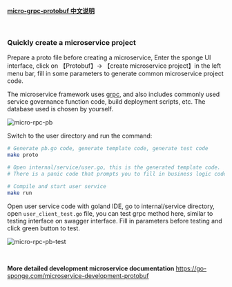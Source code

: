 [**micro-grpc-protobuf 中文说明**](https://www.bilibili.com/read/cv23099236)

<br>

### Quickly create a microservice project

Prepare a proto file before creating a microservice, Enter the sponge UI interface, click on 【Protobuf】→ 【create microservice project】in the left menu bar, fill in some parameters to generate common microservice project code.

The microservice framework uses [grpc](https://github.com/grpc/grpc-go), and also includes commonly used service governance function code, build deployment scripts, etc. The database used is chosen by yourself.

![micro-rpc-pb](https://raw.githubusercontent.com/zhufuyi/sponge_examples/main/assets/en_micro-rpc-pb.png)

Switch to the user directory and run the command:

```bash
# Generate pb.go code, generate template code, generate test code
make proto

# Open internal/service/user.go, this is the generated template code. 
# There is a panic code that prompts you to fill in business logic code. Fill in business logic here.

# Compile and start user service
make run
```

Open user service code with goland IDE, go to internal/service directory, open `user_client_test.go` file, you can test grpc method here, similar to testing interface on swagger interface. Fill in parameters before testing and click green button to test.

![micro-rpc-pb-test](https://raw.githubusercontent.com/zhufuyi/sponge_examples/main/assets/micro-rpc-pb-test.png)

<br>

**More detailed development microservice documentation** https://go-sponge.com/microservice-development-protobuf

<br>
